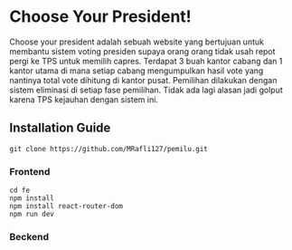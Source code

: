 # Choose Your President!
Choose your president adalah sebuah website yang bertujuan untuk membantu sistem voting presiden supaya orang orang tidak usah repot pergi ke TPS untuk memilih capres. Terdapat 3 buah kantor cabang dan 1 kantor utama di mana setiap cabang mengumpulkan hasil vote yang nantinya total vote dihitung di kantor pusat. Pemilihan dilakukan dengan sistem eliminasi di setiap fase pemilihan. Tidak ada lagi alasan jadi golput karena TPS kejauhan dengan sistem ini.


## Installation Guide

```
git clone https://github.com/MRafli127/pemilu.git
```

### Frontend
```
cd fe
npm install
npm install react-router-dom
npm run dev
```
### Beckend

```

```
